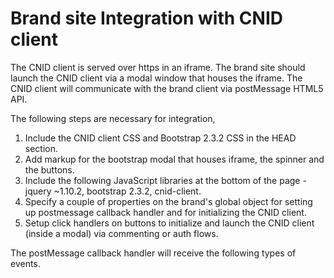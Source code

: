 Brand site Integration with CNID client
=======================================

The CNID client is served over https in an iframe. The brand site should launch the CNID client via a modal window that houses the iframe. The CNID client will communicate with the brand client via postMessage HTML5 API.

The following steps are necessary for integration,

1. Include the CNID client CSS and Bootstrap 2.3.2 CSS in the HEAD section.
3. Add markup for the bootstrap modal that houses iframe, the spinner and the buttons.
4. Include the following JavaScript libraries at the bottom of the page - jquery ~1.10.2, bootstrap 2.3.2, cnid-client.
5. Specify a couple of properties on the brand's global object for setting up postmessage callback handler and for initializing the CNID client.
6. Setup click handlers on buttons to initialize and launch the CNID client (inside a modal) via commenting or auth flows.

The postMessage callback handler will receive the following types of events.
